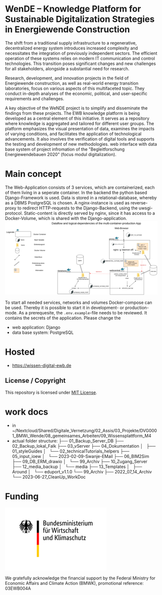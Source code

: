 # WenDE – Knowledge Platform for Sustainable Digitalization Strategies in Energiewende Construction

The shift from a traditional supply infrastructure to a regenerative, decentralized energy system introduces increased complexity and necessitates the integration of previously independent sectors. The efficient operation of these systems relies on modern IT communication and control technologies. This transition poses significant changes and new challenges for all stakeholders, alongside a substantial need for research.

Research, development, and innovation projects in the field of Energiewende construction, as well as real-world energy transition laboratories, focus on various aspects of this multifaceted topic. They conduct in-depth analyses of the economic, political, and user-specific requirements and challenges.

A key objective of the WeNDE project is to simplify and disseminate the findings from these projects. The EWB knowledge platform is being developed as a central element of this initiative. It serves as a repository where knowledge is aggregated and tailored for different user groups. The platform emphasizes the visual presentation of data, examines the impacts of varying conditions, and facilitates the application of technological advancements. It also involves the verification of digital tools and supports the testing and development of new methodologies.
web interface with data base system of project infromation of the "Begleitforschung Energiewendebauen 2020" (focus modul digitalization).

# Main concept
The Web-Application consists of 3 services, which are containerized, each of them living in a seperate container. In the backend the python based Django-Framework is used. Data is stored in a relational-database, whereby as a DBMS PostgreSQL is chosen. A nginx-instance is used as reverse-proxy to redirect HTTP-requests to the Django-Backend, using the uwsgi-protocol. Static-content is directly served by nginx, since it has access to a Docker-Volume, which is shared with the Django-application.
![Structure of the Project](./img/dockerComposeDeploymentStructure.png)

To start all needed services, networks and volumes Docker-compose can be used. Thereby it is possible to start it in development- or production-mode. As a prerequesite, the `.env.example`-file needs to be reviewed. It contains the secrets of the application. Please change the 
- web application: Django
- data base system: PostgreSQL

# Hosted 
- https://wissen-digital-ewb.de

## License / Copyright

This repository is licensed under [MIT License](https://mit-license.org/). 

# work docs
 - in ~/Nextcloud/Shared/Digitale_Vernetzung/02_Assis/03_Projekte/DVG0001_BMWi_Wende/08_gemeinsames_Arbeiten/09_Wissensplattform_M4
 - actual folder structure:
├── 01_Backup_Server_DB
├── 02_Backup_lokal_Falk
├── 03_vServer
├── 04_Dokumentation
│   ├── 01_styleGuides
│   └── 02_technicalTutorials_helpers
├── 05_input_ioew
│   └── 2023-02-09-Swanje-EMail
├── 06_BIM2Sim
├── 09_DB_ERM_drawio
│   └── 99_Archiv
├── 10_Zugang_Server
├── 12_media_backup
│   └── media
├── 13_Templates
│   ├── Around
│   └── eduport_v1.1.0
└── 99_Archiv
    ├── 2022_07_14_Archiv
    └── 2023-06-27_CleanUp_WorkDoc

# Funding
![Alt text](./img/BMWi_Logo_2021.svg)

We gratefully acknowledge the financial support by the Federal Ministry for Economic Affairs and Climate Action (BMWK), promotional reference: 03EWB004A 
